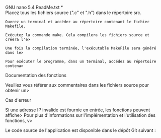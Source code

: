   GNU nano 5.4                       ReadMe.txt *                               
    Placez tous les fichiers source (".c" et ".h") dans le répertoire src.

    Ouvrez un terminal et accédez au répertoire contenant le fichier Makefile.

    Exécutez la commande make. Cela compilera les fichiers source et créera l'e>

    Une fois la compilation terminée, l'exécutable MakeFile sera généré dans le>

    Pour exécuter le programme, dans un terminal, accédez au répertoire contena>

Documentation des fonctions

Veuillez vous référer aux commentaires dans les fichiers source pour obtenir un>

Cas d'erreur

Si une adresse IP invalide est fournie en entrée, les fonctions peuvent affiche>
Pour plus d'informations sur l'implémentation et l'utilisation des fonctions, v>

Le code source de l'application est disponible dans le dépôt Git suivant :
